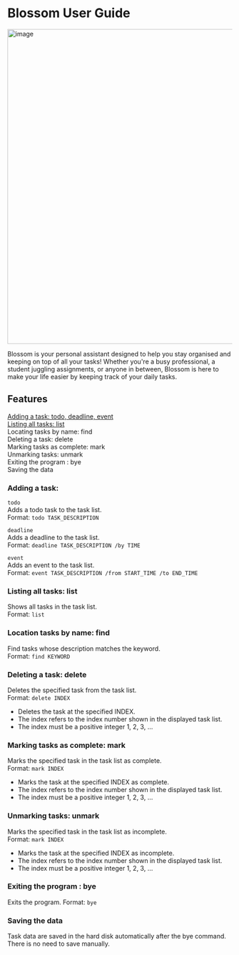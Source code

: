 # Blossom User Guide

<img width="705" alt="image" src="https://github.com/user-attachments/assets/38adae40-8440-4dda-942a-0d46d83745cb">

Blossom is your personal assistant designed to help you stay organised and keeping on top of all your tasks! Whether you're a busy professional, a student juggling assignments, or anyone in between, Blossom is here to make your life easier by keeping track of your daily tasks. 

## Features
[Adding a task: todo, deadline, event](adding-a-task) <br>
[Listing all tasks: list]() <br>
Locating tasks by name: find <br>
Deleting a task: delete <br>
Marking tasks as complete: mark <br>
Unmarking tasks: unmark <br>
Exiting the program : bye <br>
Saving the data <br>

### Adding a task: 
`todo` <br>
Adds a todo task to the task list. <br>
Format: `todo TASK_DESCRIPTION`

`deadline` <br>
Adds a deadline to the task list. <br>
Format: `deadline TASK_DESCRIPTION /by TIME`

`event` <br>
Adds an event to the task list. <br>
Format: `event TASK_DESCRIPTION /from START_TIME /to END_TIME
`
### Listing all tasks: list
Shows all tasks in the task list. <br>
Format: `list`

### Location tasks by name: find
Find tasks whose description matches the keyword. <br>
Format: `find KEYWORD`

### Deleting a task: delete
Deletes the specified task from the task list. <br>
Format: `delete INDEX`

- Deletes the task at the specified INDEX.
- The index refers to the index number shown in the displayed task list.
- The index must be a positive integer 1, 2, 3, …​

### Marking tasks as complete: mark
Marks the specified task in the task list as complete. <br>
Format: `mark INDEX`

- Marks the task at the specified INDEX as complete.
- The index refers to the index number shown in the displayed task list.
- The index must be a positive integer 1, 2, 3, …​

### Unmarking tasks: unmark
Marks the specified task in the task list as incomplete. <br>
Format: `mark INDEX`

- Marks the task at the specified INDEX as incomplete.
- The index refers to the index number shown in the displayed task list.
- The index must be a positive integer 1, 2, 3, …​

### Exiting the program : bye
Exits the program.
Format: `bye`

### Saving the data
Task data are saved in the hard disk automatically after the bye command. There is no need to save manually.
